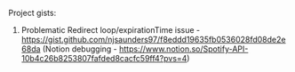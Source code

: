 Project gists:

1. Problematic Redirect loop/expirationTime issue - https://gist.github.com/njsaunders97/f8eddd19635fb0536028fd08de2e68da (Notion debugging - https://www.notion.so/Spotify-API-10b4c26b8253807fafded8cacfc59ff4?pvs=4)